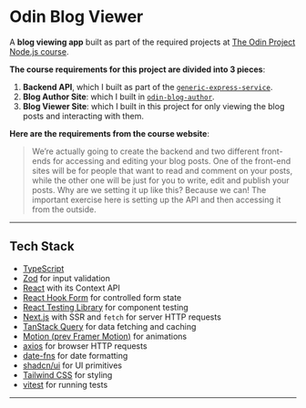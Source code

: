 # Odin Blog Viewer

A **blog viewing app** built as part of the required projects at [The Odin Project Node.js course](https://www.theodinproject.com/paths/full-stack-javascript/courses/nodejs).

**The course requirements for this project are divided into 3 pieces**:

1. **Backend API**, which I built as part of the [`generic-express-service`](https://github.com/hussein-m-kandil/generic-express-service).
2. **Blog Author Site**: which I built in [`odin-blog-author`](https://github.com/hussein-m-kandil/odin-blog-author).
3. **Blog Viewer Site**: which I built in this project for only viewing the blog posts and interacting with them.

**Here are the requirements from the course website**:

> We’re actually going to create the backend and two different front-ends for accessing and editing your blog posts. One of the front-end sites will be for people that want to read and comment on your posts, while the other one will be just for you to write, edit and publish your posts. Why are we setting it up like this? Because we can! The important exercise here is setting up the API and then accessing it from the outside.

---

## Tech Stack

- [TypeScript](https://www.typescriptlang.org/)
- [Zod](https://zod.dev/) for input validation
- [React](https://react.dev/) with its Context API
- [React Hook Form](https://react-hook-form.com/) for controlled form state
- [React Testing Library](https://testing-library.com/) for component testing
- [Next.js](https://nextjs.org/) with SSR and `fetch` for server HTTP requests
- [TanStack Query](https://tanstack.com/query/) for data fetching and caching
- [Motion (prev Framer Motion)](https://motion.dev/) for animations
- [axios](https://axios-http.com/) for browser HTTP requests
- [date-fns](https://date-fns.org/) for date formatting
- [shadcn/ui](https://ui.shadcn.com/) for UI primitives
- [Tailwind CSS](https://tailwindcss.com/) for styling
- [vitest](https://vitest.dev/) for running tests

---
